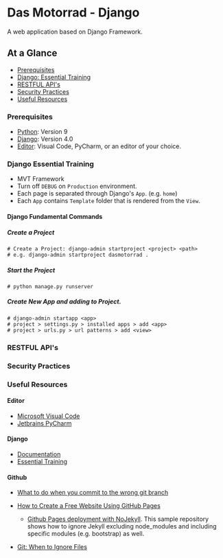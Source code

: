 # Das Motorrad - Django
A web application based on Django Framework.


## At a Glance
- [Prerequisites](#prerequisites)
- [Django: Essential Training](#django-essential-training)
- [RESTFUL API's](#restful-apis)
- [Security Practices](#security-practices)
- [Useful Resources](#useful-resources)

### Prerequisites
* [Python](https://www.python.org/): Version 9
* [Django](https://www.djangoproject.com/download/): Version 4.0
* [Editor](#useful-resources): Visual Code, PyCharm, or an editor of your choice.

### Django Essential Training
* MVT Framework
* Turn off `DEBUG` on `Production` environment.
* Each page is separated through Django's `App`. (e.g. `home`)
* Each `App` contains `Template` folder that is rendered from the `View`.


#### Django Fundamental Commands
##### Create a Project
```
# Create a Project: django-admin startproject <project> <path>
# e.g. django-admin startproject dasmotorrad .
```
##### Start the Project
```
# python manage.py runserver
```

##### Create New App and adding to Project. 
```
# django-admin startapp <app>
# project > settings.py > installed apps > add <app> 
# project > urls.py > url patterns > add <view>
```


### RESTFUL API's

### Security Practices

### Useful Resources
#### Editor
* [Microsoft Visual Code](https://code.visualstudio.com/)
* [Jetbrains PyCharm](https://www.jetbrains.com/pycharm/)
#### Django
* [Documentation](https://docs.djangoproject.com)
* [Essential Training](https://www.linkedin.com/learning/django-essential-training/)

#### Github
* [What to do when you commit to the wrong git branch](https://www.clearvision-cm.com/blog/what-to-do-when-you-commit-to-the-wrong-git-branch/)

* [How to Create a Free Website Using GitHub Pages](https://www.youtube.com/watch?v=o5g-lUuFgpg)
  * [Github Pages deployment with NoJekyll](https://github.com/leo-jp/sandbox). This sample repository shows how to ignore Jekyll excluding node_modules and including specific modules (e.g. bootstrap) as well.

* [Git: When to Ignore Files](https://linuxize.com/post/gitignore-ignoring-files-in-git/) 